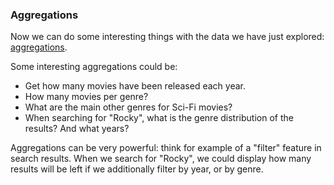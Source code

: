 ### Aggregations

Now we can do some interesting things with the data we have just explored: [aggregations](https://www.elastic.co/guide/en/elasticsearch/reference/current/search-aggregations.html).

Some interesting aggregations could be:
- Get how many movies have been released each year.
- How many movies per genre?
- What are the main other genres for Sci-Fi movies?
- When searching for "Rocky", what is the genre distribution of the results? And what years?

Aggregations can be very powerful: think for example of a "filter" feature in search results. When we search for "Rocky", we could display how many results will be left if we additionally filter by year, or by genre.
